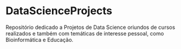# DataScienceProjects
Repositório dedicado a Projetos de Data Science oriundos de cursos realizados e também com temáticas de interesse pessoal, como Bioinformática e Educação.
